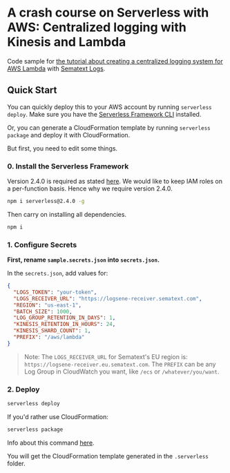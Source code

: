 # A crash course on Serverless with AWS: Centralized logging with Kinesis and Lambda

Code sample for [the tutorial about creating a centralized logging system for AWS Lambda](https://sematext.com/blog/centralized-aws-lambda-logs-kinesis-serverless/) with [Sematext Logs](https://sematext.com/logsene).

## Quick Start
You can quickly deploy this to your AWS account by running `serverless deploy`. Make sure you have the [Serverless Framework CLI](https://www.serverless.com/) installed.

Or, you can generate a CloudFormation template by running `serverless package` and deploy it with CloudFormation.

But first, you need to edit some things.

### 0. Install the Serverless Framework

Version 2.4.0 is required as stated [here](https://github.com/functionalone/serverless-iam-roles-per-function/issues/52). We would like to keep IAM roles on a per-function basis. Hence why we require version 2.4.0.
```bash
npm i serverless@2.4.0 -g
```

Then carry on installing all dependencies.

```bash
npm i
```

### 1. Configure Secrets

**First, rename `sample.secrets.json` into `secrets.json`.**

In the `secrets.json`, add values for: 

```json
{
  "LOGS_TOKEN": "your-token",
  "LOGS_RECEIVER_URL": "https://logsene-receiver.sematext.com",
  "REGION": "us-east-1",
  "BATCH_SIZE": 1000,
  "LOG_GROUP_RETENTION_IN_DAYS": 1,
  "KINESIS_RETENTION_IN_HOURS": 24,
  "KINESIS_SHARD_COUNT": 1,
  "PREFIX": "/aws/lambda"
}
```
> Note: The `LOGS_RECEIVER_URL` for Sematext's EU region is: `https://logsene-receiver.eu.sematext.com`. The `PREFIX` can be any Log Group in CloudWatch you want, like `/ecs` or `/whatever/you/want`.

### 2. Deploy

```bash
serverless deploy
```

If you'd rather use CloudFormation:

```bash
serverless package
```
Info about this command [here](https://www.serverless.com/framework/docs/providers/aws/cli-reference/package/).

You will get the CloudFormation template generated in the `.serverless` folder.